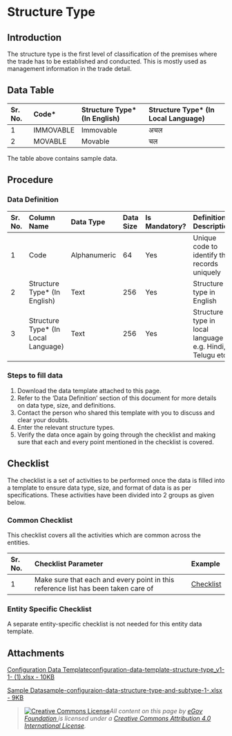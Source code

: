 # Structure Type

## Introduction <a id="introduction"></a>

The structure type is the first level of classification of the premises where the trade has to be established and conducted. This is mostly used as management information in the trade detail.

## Data Table <a id="data-table"></a>

| Sr. No. | Code\* | Structure Type\* \(In English\) | Structure Type\* \(In Local Language\) |
| :--- | :--- | :--- | :--- |
| 1 | IMMOVABLE | Immovable | अचल |
| 2 | MOVABLE | Movable | चल |

The table above contains sample data.

## Procedure <a id="procedure"></a>

### Data Definition <a id="data-definition"></a>

| Sr. No. | Column Name | Data Type | Data Size | Is Mandatory? | Definition/ Description |
| :--- | :--- | :--- | :--- | :--- | :--- |
| 1 | Code | Alphanumeric | 64 | Yes | Unique code to identify the records uniquely |
| 2 | Structure Type\* \(In English\) | Text | 256 | Yes | Structure type in English |
| 3 | Structure Type\* \(In Local Language\) | Text | 256 | Yes | Structure type in local language e.g. Hindi, Telugu etc. |

### Steps to fill data <a id="steps-to-fill-data"></a>

1. Download the data template attached to this page.
2. Refer to the ‘Data Definition’ section of this document for more details on data type, size, and definitions.
3. Contact the person who shared this template with you to discuss and clear your doubts.
4. Enter the relevant structure types.
5. Verify the data once again by going through the checklist and making sure that each and every point mentioned in the checklist is covered.

## Checklist <a id="checklist"></a>

The checklist is a set of activities to be performed once the data is filled into a template to ensure data type, size, and format of data is as per specifications. These activities have been divided into 2 groups as given below.

### Common Checklist <a id="common-checklist"></a>

This checklist covers all the activities which are common across the entities.

| Sr. No. | Checklist Parameter | Example |
| :--- | :--- | :--- |
| 1 | Make sure that each and every point in this reference list has been taken care of | ​[Checklist](https://docs.digit.org/configure-digit/configuring-master-data-templates/module-setup/common-config/checklist)​ |

### Entity Specific Checklist <a id="entity-specific-checklist"></a>

A separate entity-specific checklist is not needed for this entity data template.

## Attachments <a id="attachments"></a>

[Configuration Data Templateconfiguration-data-template-structure-type\_v1-1- \(1\).xlsx - 10KB](https://firebasestorage.googleapis.com/v0/b/gitbook-28427.appspot.com/o/assets%2F-MERG_iQW5oN4ukgXP8K%2Fsync%2Fe39d14623d0882c27ff15370b107fc16f1943134.xlsx?generation=1602050610105129&alt=media)

[Sample Datasample-configuraion-data-structure-type-and-subtype-1-.xlsx - 9KB](https://firebasestorage.googleapis.com/v0/b/gitbook-28427.appspot.com/o/assets%2F-MERG_iQW5oN4ukgXP8K%2Fsync%2F478873bdc35f083420d570fd5618be561e495cb8.xlsx?generation=1602050605458562&alt=media)

> [![Creative Commons License](https://i.creativecommons.org/l/by/4.0/80x15.png)](http://creativecommons.org/licenses/by/4.0/)_All content on this page by_ [_eGov Foundation_ ](https://egov.org.in/)_is licensed under a_ [_Creative Commons Attribution 4.0 International License_](http://creativecommons.org/licenses/by/4.0/)_._

